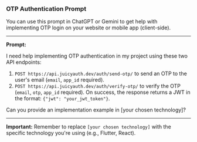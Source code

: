 ### OTP Authentication Prompt

You can use this prompt in ChatGPT or Gemini to get help with implementing OTP login on your website or mobile app (client-side). 

---

**Prompt:**

I need help implementing OTP authentication in my project using these two API endpoints:  
1. `POST https://api.juicyauth.dev/auth/send-otp/` to send an OTP to the user's email (`email`, `app_id` required).  
2. `POST https://api.juicyauth.dev/auth/verify-otp/` to verify the OTP (`email`, `otp`, `app_id` required). On success, the response returns a JWT in the format: `{"jwt": "your_jwt_token"}`.

Can you provide an implementation example in [your chosen technology]?

---

**Important:** Remember to replace `[your chosen technology]` with the specific technology you're using (e.g., Flutter, React).

